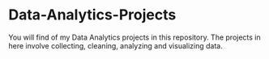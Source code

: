 # Data-Analytics-Projects 

You will find of my Data Analytics projects in this repository. The projects in here involve collecting, cleaning, analyzing and visualizing data.
